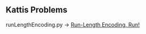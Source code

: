 ## Kattis Problems

runLengthEncoding.py -> [Run-Length Encoding, Run!](https://open.kattis.com/problems/runlengthencodingrun)